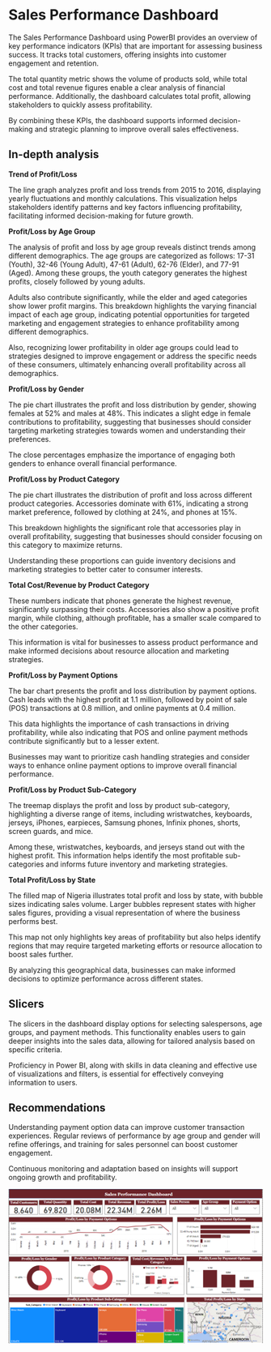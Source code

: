 # **Sales Performance Dashboard**

The Sales Performance Dashboard using PowerBI provides an overview of key performance indicators (KPIs) that are important for assessing business success. It tracks total customers, offering insights into customer engagement and retention. 

The total quantity metric shows the volume of products sold, while total cost and total revenue figures enable a clear analysis of financial performance. Additionally, the dashboard calculates total profit, allowing stakeholders to quickly assess profitability. 

By combining these KPIs, the dashboard supports informed decision-making and strategic planning to improve overall sales effectiveness.


## **In-depth analysis**

**Trend of Profit/Loss**

The line graph analyzes profit and loss trends from 2015 to 2016, displaying yearly fluctuations and monthly calculations. This visualization helps stakeholders identify patterns and key factors influencing profitability, facilitating informed decision-making for future growth.


**Profit/Loss by Age Group**

The analysis of profit and loss by age group reveals distinct trends among different demographics. The age groups are categorized as follows: 17-31 (Youth), 32-46 (Young Adult), 47-61 (Adult), 62-76 (Elder), and 77-91 (Aged). Among these groups, the youth category generates the highest profits, closely followed by young adults. 

Adults also contribute significantly, while the elder and aged categories show lower profit margins. This breakdown highlights the varying financial impact of each age group, indicating potential opportunities for targeted marketing and engagement strategies to enhance profitability among different demographics.

Also, recognizing lower profitability in older age groups could lead to strategies designed to improve engagement or address the specific needs of these consumers, ultimately enhancing overall profitability across all demographics. 


**Profit/Loss by Gender**

The pie chart illustrates the profit and loss distribution by gender, showing females at 52% and males at 48%. This indicates a slight edge in female contributions to profitability, suggesting that businesses should consider targeting marketing strategies towards women and understanding their preferences. 

The close percentages emphasize the importance of engaging both genders to enhance overall financial performance.


**Profit/Loss by Product Category** 

The pie chart illustrates the distribution of profit and loss across different product categories. Accessories dominate with 61%, indicating a strong market preference, followed by clothing at 24%, and phones at 15%. 

This breakdown highlights the significant role that accessories play in overall profitability, suggesting that businesses should consider focusing on this category to maximize returns. 

Understanding these proportions can guide inventory decisions and marketing strategies to better cater to consumer interests.


**Total Cost/Revenue by Product Category**

These numbers indicate that phones generate the highest revenue, significantly surpassing their costs. Accessories also show a positive profit margin, while clothing, although profitable, has a smaller scale compared to the other categories.

This information is vital for businesses to assess product performance and make informed decisions about resource allocation and marketing strategies.


**Profit/Loss by Payment Options** 

The bar chart presents the profit and loss distribution by payment options. Cash leads with the highest profit at 1.1 million, followed by point of sale (POS) transactions at 0.8 million, and online payments at 0.4 million. 

This data highlights the importance of cash transactions in driving profitability, while also indicating that POS and online payment methods contribute significantly but to a lesser extent. 

Businesses may want to prioritize cash handling strategies and consider ways to enhance online payment options to improve overall financial performance.


**Profit/Loss by Product Sub-Category**

The treemap displays the profit and loss by product sub-category, highlighting a diverse range of items, including wristwatches, keyboards, jerseys, iPhones, earpieces, Samsung phones, Infinix phones, shorts, screen guards, and mice. 

Among these, wristwatches, keyboards, and jerseys stand out with the highest profit. This information helps identify the most profitable sub-categories and informs future inventory and marketing strategies.


**Total Profit/Loss by State**

The filled map of Nigeria illustrates total profit and loss by state, with bubble sizes indicating sales volume. Larger bubbles represent states with higher sales figures, providing a visual representation of where the business performs best.

This map not only highlights key areas of profitability but also helps identify regions that may require targeted marketing efforts or resource allocation to boost sales further.

By analyzing this geographical data, businesses can make informed decisions to optimize performance across different states.

## **Slicers**

The slicers in the dashboard display options for selecting salespersons, age groups, and payment methods. This functionality enables users to gain deeper insights into the sales data, allowing for tailored analysis based on specific criteria.


Proficiency in Power BI, along with skills in data cleaning and effective use of visualizations and filters, is essential for effectively conveying information to users.

## **Recommendations**

Understanding payment option data can improve customer transaction experiences. Regular reviews of performance by age group and gender will refine offerings, and training for sales personnel can boost customer engagement. 

Continuous monitoring and adaptation based on insights will support ongoing growth and profitability.



![Dashboard](Salesdashboard.png)
